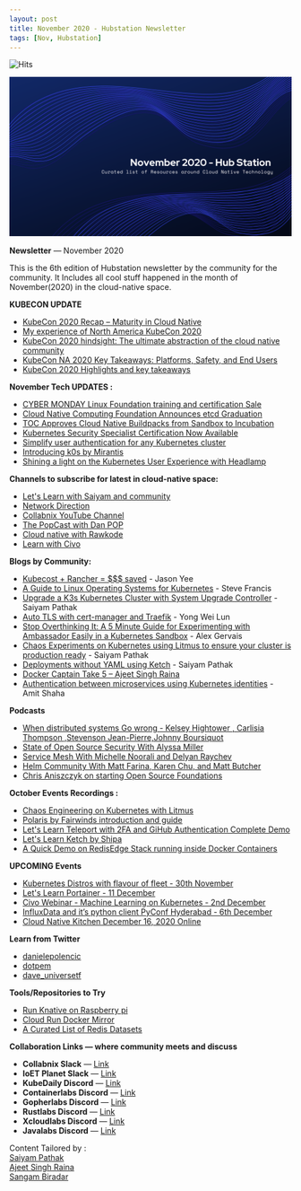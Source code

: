 ```yaml
---
layout: post
title: November 2020 - Hubstation Newsletter 
tags: [Nov, Hubstation]
---
```




![Hits](https://hitcounter.pythonanywhere.com/count/tag.svg?url=https%3A%2F%2Fhubstation.github.io%2Fnewsletter%2F2020%2F11%2F30%2FNov.html)



![](https://raw.githubusercontent.com/Hubstation/newsletter/master/assets/img/november.png)








**Newsletter** — November 2020

This is the 6th edition of Hubstation newsletter by the community for the community.
It Includes all cool stuff happened in the month of November(2020) in the cloud-native space.

**KUBECON UPDATE**
* [KubeCon 2020 Recap – Maturity in Cloud Native](https://harness.io/2020/11/kubecon-2020-recap-maturity-in-cloud-native/)
* [My experience of North America KubeCon 2020](https://rebecca-cooper-7106.medium.com/my-experience-of-north-america-kubecon-2020-604c3f013c49)
* [KubeCon 2020 hindsight: The ultimate abstraction of the cloud native community](https://siliconangle.com/2020/11/27/kubecon-2020-hindsight-ultimate-abstraction-cloud-native-community/)
* [KubeCon NA 2020 Key Takeaways: Platforms, Safety, and End Users](https://blog.getambassador.io/kubecon-na-2020-key-takeaways-platforms-safety-and-end-users-cb6df12082e6)
* [KubeCon 2020 Highlights and key takeaways](https://www.stackrox.com/post/2020/11/kubecon-2020-highlights-and-key-takeaways/)

**November Tech UPDATES :**
* [CYBER MONDAY Linux Foundation training and certification Sale](https://training.linuxfoundation.org/cyber-monday-2020/)
* [Cloud Native Computing Foundation Announces etcd Graduation](https://www.cncf.io/announcements/2020/11/24/cloud-native-computing-foundation-announces-etcd-graduation/)
* [TOC Approves Cloud Native Buildpacks from Sandbox to Incubation](https://www.cncf.io/blog/2020/11/18/toc-approves-cloud-native-buildpacks-from-sandbox-to-incubation/)
* [Kubernetes Security Specialist Certification Now Available](https://www.cncf.io/announcements/2020/11/17/kubernetes-security-specialist-certification-now-available/)
* [Simplify user authentication for any Kubernetes cluster](https://pinniped.dev/posts/a-seal-of-approval/)
* [Introducing k0s by Mirantis](https://www.mirantis.com/blog/congratulations-to-the-k0s-team-on-their-new-kubernetes-distribution/)
* [Shining a light on the Kubernetes User Experience with Headlamp](https://kinvolk.io/blog/2020/11/shining-a-light-on-the-kubernetes-user-experience-with-headlamp/)


**Channels to subscribe for latest in cloud-native space:**
* [Let's Learn with Saiyam and community](https://youtube.com/c/saiyam911)
* [ Network Direction](https://www.youtube.com/channel/UCtuXekfqj-paqsxtqVNCC2A)
* [Collabnix YouTube Channel](https://www.youtube.com/c/Collabnix)
* [The PopCast with Dan POP](https://www.youtube.com/user/tonyladdie)
* [Cloud native with Rawkode](https://www.youtube.com/c/rawkode)
* [Learn with Civo](https://www.youtube.com/civocloud)


**Blogs by Community:**
* [Kubecost + Rancher = $$$ saved](https://itnext.io/kubecost-rancher-saved-df30fe77135b) - Jason Yee
* [A Guide to Linux Operating Systems for Kubernetes](https://thenewstack.io/a-guide-to-linux-operating-systems-for-kubernetes/) - Steve Francis
* [Upgrade a K3s Kubernetes Cluster with System Upgrade Controller](https://www.cncf.io/blog/2020/11/25/upgrade-a-k3s-kubernetes-cluster-with-system-upgrade-controller/) - Saiyam Pathak
* [Auto TLS with cert-manager and Traefik](https://blog.yongweilun.me/auto-tls-with-cert-manager-and-traefik) - Yong Wei Lun
* [Stop Overthinking It: A 5 Minute Guide for Experimenting with Ambassador Easily in a Kubernetes Sandbox](https://medium.com/jaegertracing/a-5-minute-guide-for-experimenting-with-ambassador-and-jaeger-in-a-kubernetes-sandbox-9dd82405744a) - Alex Gervais
* [Chaos Experiments on Kubernetes using Litmus to ensure your cluster is production ready](https://www.civo.com/learn/chaos-engineering-kubernetes-litmus0) - Saiyam Pathak
* [Deployments without YAML using Ketch](https://www.civo.com/learn/deployments-without-yaml-using-ketch) - Saiyam Pathak
* [Docker Captain Take 5 – Ajeet Singh Raina](https://www.docker.com/blog/docker-captain-take-5-ajeet-singh-raina/) 
* [Authentication between microservices using Kubernetes identities](https://learnk8s.io/microservices-authentication-kubernetes) - Amit Shaha 



**Podcasts**

* [When distributed systems Go wrong - Kelsey Hightower , Carlisia Thompson ,Stevenson Jean-Pierre,Johnny Boursiquot ](https://changelog.com/gotime/156)
* [State of Open Source Security With Alyssa Miller](https://www.arresteddevops.com/state-of-open-source-security/)
* [Service Mesh With Michelle Noorali and Delyan Raychev](https://www.arresteddevops.com/service-mesh/)
* [Helm Community With Matt Farina, Karen Chu, and Matt Butcher](https://www.arresteddevops.com/helm-community/)
* [Chris Aniszczyk on starting Open Source Foundations](https://www.softwaredefinedinterviews.com/82)


**October Events Recordings :**
* [Chaos Engineering on Kubernetes with Litmus](https://youtu.be/pHVF_U8yD-g)
* [Polaris by Fairwinds introduction and guide](https://youtu.be/5HLfgEjkkkw)
* [Let's Learn Teleport with 2FA and GiHub Authentication Complete Demo](https://youtu.be/cj1d7qTejtU)
* [Let's Learn Ketch by Shipa](https://youtu.be/39O9s1JpSxg)
* [A Quick Demo on RedisEdge Stack running inside Docker Containers](https://www.youtube.com/watch?v=sSMUcAZHarA&t=119s)


**UPCOMING Events**
* [Kubernetes Distros with flavour of fleet - 30th November](https://youtu.be/HB37dgEO-mA)
* [Let's Learn Portainer - 11 December](https://youtu.be/TK1UB1xby_I)
* [Civo Webinar - Machine Learning on Kubernetes - 2nd December](https://us02web.zoom.us/webinar/register/8615925616725/WN_0ApQywJhQCe2EXTXOtXAvA)
* [InfluxData and it’s python client PyConf Hyderabad - 6th December](https://pyconf.hydpy.org/2020/#schedule)
* [Cloud Native Kitchen December 16, 2020 Online ](https://cloud-native-kitchen.heysummit.com)

**Learn from Twitter**
* [danielepolencic](https://twitter.com/danielepolencic/status/1328990158700462080?s=20)
* [dotpem](https://twitter.com/dotpem/status/1331689843051560960?s=20)
* [dave_universetf](https://twitter.com/dave_universetf/status/1332898342116880384?s=20)

**Tools/Repositories to Try**

* [Run Knative on Raspberry pi](https://github.com/csantanapr/knative-pi)
* [Cloud Run Docker Mirror](https://github.com/sethvargo/cloud-run-docker-mirror)
* [A Curated List of Redis Datasets](https://github.com/redis-developer/redis-datasets)


**Collaboration Links — where community meets and discuss**
* **Collabnix Slack** —
[Link](https://launchpass.com/collabnix)
* **IoET Planet Slack** —
[Link](https://launchpass.com/ioetplanet)
* **KubeDaily Discord** — [Link](https://discord.gg/rEvr7vq)
* **Containerlabs Discord** — [Link](https://discord.gg/rEvr7vq)
* **Gopherlabs Discord** — [Link](https://discord.gg/S3GtFvT)
* **Rustlabs Discord** — [Link](https://discord.gg/aU3yAmF)
* **Xcloudlabs Discord** — [Link](https://discord.gg/QEcu7yK)
* **Javalabs Discord** — [Link](https://discord.gg/UJjFhAE)



Content Tailored by :<br> [Saiyam Pathak](https://twitter.com/SaiyamPathak)<br>
[Ajeet Singh Raina](https://twitter.com/ajeetsraina)<br> [Sangam
Biradar](https://linktr.ee/sangambiradar)
